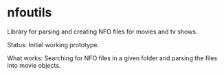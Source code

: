 nfoutils
========

Library for parsing and creating NFO files for movies and tv shows.


Status: Initial working prototype.

What works: Searching for NFO files in a given folder and parsing the files into movie objects.
